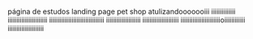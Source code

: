  página de estudos landing page pet shop
atulizandooooooiii
iiiiiiiiiiiiii
iiiiiiiiiiiiiiiiiiiiiii
iiiiiiiiiiiiiiiiiiiiiiiiiiiiiiii
iiiiiiiiiiiiiiiiiiii
iiiiiiiiiiiiiiiiiiiii
iiiiiiiiiiiiiiiiiiiiiiioiiiiiiiiiiii
iiiiiiiiiiiiiiiiiiiii
